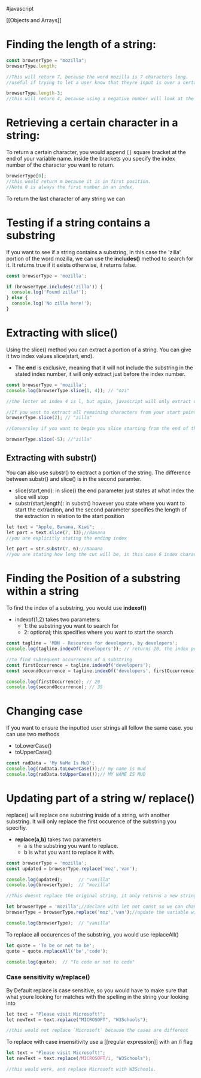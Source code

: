 #javascript 

[[Objects and Arrays]]

# Finding the length of a string:
```javascript
const browserType = "mozilla";
browserType.length;

//This will return 7, because the word mozilla is 7 characters long.
//useful if trying to let a user know that theyre input is over a certain length.

browserType.length-3;
//this will return 4, because using a negative number will look at the strong from the end first and count in the specified number. So in the word mozilla, we start at a (position -0) 
```

# Retrieving a certain character in a string:
To return a certain character, you would append `[]` square bracket at the end of your variable name. inside the brackets you specify the index number of the character you want to return.
```javascript
browserType[0];
//this would return m because it is in first position. 
//Note 0 is always the first number in an index.
```
To return the last character of any string we can 

# Testing if a string contains a substring
If you want to see if a string contains a substring, in this case the 'zilla' portion of the word mozilla, we can use the **includes()** method to search for it. It returns true if it exists otherwise, it returns false.
```javascript
const browserType = 'mozilla';

if (browserType.includes('zilla')) {
  console.log('Found zilla!');
} else {
  console.log('No zilla here!');
}

```

# Extracting with slice()
Using the slice() method you can extract a portion of a string. You can give it two index values slice(start, end).
- The **end** is exclusive, meaning that it will not include the substring in the stated index number, it will only extract just before the index number.
```javascript
const browserType = 'mozilla';
console.log(browserType.slice(1, 4)); // "ozi"

//the letter at index 4 is l, but again, javascript will only extract up to the point before the stated index number. In this case, i will be extracted and stop.

//If you want to extract all remaining characters from your start point, you dont have to include the end parameter
browserType.slice(2); // "zilla"

//Conversley if you want to begin you slice starting from the end of the string, you use a negative number

browserType.slice(-5); //"zilla"
```
## Extracting with substr()
You can also use substr() to exctract a portion of the string. The difference between substr() and slice() is in the second paramter. 
- slice(start,end): in slice() the end parameter just states at what index the slice will stop
- substr(start,length): in substr() however you state where you want to start the extraction, and the second parameter specifies the length of the extraction in relation to the start position
```javascript
let text = "Apple, Banana, Kiwi";  
let part = text.slice(7, 13);//Banana
//you are explicitly stating the ending index

let part = str.substr(7, 6);//Banana
//you are stating how long the cut will be, in this case 6 index characters long.


```

# Finding the Position of a substring within a string
To find the index of a substring, you would use **indexof()**
- indexof(1,2) takes two parameters:
	- 1: the substring you want to search for
	- 2: optional; this specifies where you want to start the search
```javascript
const tagline = 'MDN - Resources for developers, by developers';
console.log(tagline.indexOf('developers')); // returns 20, the index position of developers.

//to find subsequent occurrences of a substring
const firstOccurrence = tagline.indexOf('developers');
const secondOccurrence = tagline.indexOf('developers', firstOccurrence + 1);

console.log(firstOccurrence); // 20
console.log(secondOccurrence); // 35
```

# Changing case
If you want to ensure the inputted user strings all follow the same case. you can use two methods
- toLowerCase()
- toUpperCase()
```javascript
const radData = 'My NaMe Is MuD';
console.log(radData.toLowerCase());// my name is mud
console.log(radData.toUpperCase());// MY NAME IS MUD
```

# Updating part of a string w/ replace()
replace() will replace one substring inside of a string, with another substring. It will only replace the first occurence of the substring you specifiy.
- **replace(a,b)** takes two parameters 
	- a is the substring you want to replace.
	- b is what you want to replace it with.
```javascript
const browserType = 'mozilla';
const updated = browserType.replace('moz','van');

console.log(updated);      // "vanilla"
console.log(browserType);  // "mozilla"

//This doesnt replace the original string, it only returns a new string. If you wanted to update the original string:

let browserType = 'mozilla';//declare with let not const so we can change it.
browserType = browserType.replace('moz','van');//update the variable with the replace method

console.log(browserType);  // "vanilla"
```
To replace all occurences of the substring, you would use replaceAll()
```javascript
let quote = 'To be or not to be';
quote = quote.replaceAll('be','code');

console.log(quote);  // "To code or not to code"
```

### Case sensitivity w/replace()
By Default replace is case sensitive, so you would have to make sure that what youre looking for matches with the spelling in the string your looking into
```javascript
let text = "Please visit Microsoft!";  
let newText = text.replace("MICROSOFT", "W3Schools");

//this would not replace `Microsoft` because the cases are different
```
To replace with case insensitivity use a [[regular expression]] with an /i flag
```javascript
let text = "Please visit Microsoft!";
let newText = text.replace(/MICROSOFT/i, "W3Schools");

//this would work, and replace Microsoft with W3Schools.
```